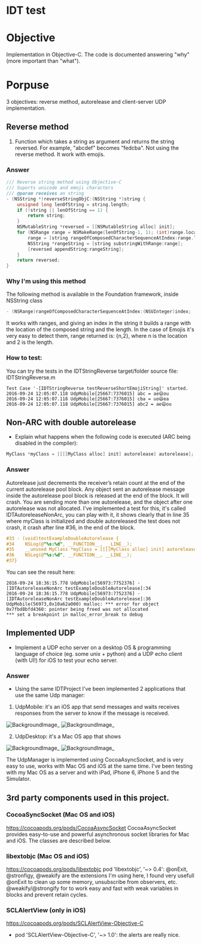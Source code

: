 IDT test
========

# Objective
Implementation in Objective-C. The code is documented answering "why" (more important than "what"). 

# Porpuse
3 objectives: reverse method, autorelease and client-server UDP implementation.

## Reverse method
1. Function which takes a string as argument and returns the string reversed. For example, "abcdef" becomes "fedcba". Not using the reverse method. It work with emojis.

### Answer

```objective-c
/// Reverse string method using Objective-C
/// Suports unicode and emoji characters
/// @param receives an string
- (NSString *)reverseStringObjC:(NSString *)string {
    unsigned long lenOfString = string.length;
    if (!string || lenOfString == 1) {
        return string;
    }
    NSMutableString *reversed = [[NSMutableString alloc] init];
    for (NSRange range = NSMakeRange(lenOfString-1, 1); (int)range.location >= 0; range.location--) {
        range = [string rangeOfComposedCharacterSequenceAtIndex:range.location];
        NSString *rangeString = [string substringWithRange:range];
        [reversed appendString:rangeString];
    }
    return reversed;
}

```
### Why I'm using this method
The following method is available in the Foundation framework, inside NSString class
```objective-c
- (NSRange)rangeOfComposedCharacterSequenceAtIndex:(NSUInteger)index;
```
It works with ranges, and giving an index in the string it builds a range with the location of the composed string and the length.
In the case of Emojis it's very easy to detect them, range returned is: {n,2}, where n is the location and 2 is the length.

### How to test:
You can try the tests in the IDTStringReverse target/folder source file: IDTStringReverse.m

```
Test Case '-[IDTStringReverse testReverseShortEmojiString]' started.
2016-09-24 12:05:07.118 UdpMobile[25667:7376015] abc = ae😄ou
2016-09-24 12:05:07.118 UdpMobile[25667:7376015] cba = uo😄ea
2016-09-24 12:05:07.118 UdpMobile[25667:7376015] abc2 = ae😄ou
```



## Non-ARC with double autorelease
* Explain what happens when the following code is executed (ARC being disabled in the compiler):

```objective-c
MyClass *myClass = [[[[MyClass alloc] init] autorelease] autorelease];
```
### Answer
Autorelease just decrements the receiver’s retain count at the end of the current autorelease pool block.
Any object sent an autorelease message inside the autorelease pool block is released at the end of the block.
It will crash. You are sending more than one autorelease, and the object after one autorelease was not allocated.
I've implemented a test for this, it's called IDTAutoreleaseNonArc, you can play with it, it shows clearly that in line 35 where myClass is initialized and double autoreleased the test does not crash, it crash after line #36, in the end of the block.
```objective-c
#33 - (void)testExampleDoubleAutorelease {
#34    NSLog(@"%s:%d", __FUNCTION__, __LINE__);
#35    __unused MyClass *myClass = [[[[MyClass alloc] init] autorelease] autorelease];
#36    NSLog(@"%s:%d", __FUNCTION__, __LINE__);
#37}
```
You can see the result here:
```
2016-09-24 18:36:15.778 UdpMobile[56973:7752376] -[IDTAutoreleaseNonArc testExampleDoubleAutorelease]:34
2016-09-24 18:36:15.778 UdpMobile[56973:7752376] -[IDTAutoreleaseNonArc testExampleDoubleAutorelease]:36
UdpMobile(56973,0x10a62a000) malloc: *** error for object 0x7fbd8bfd4360: pointer being freed was not allocated
*** set a breakpoint in malloc_error_break to debug
```

## Implemented UDP
* Implement a UDP echo server on a desktop OS & programming language of choice (eg. some unix + python) and a UDP echo client (with UI!) for iOS to test your echo server.

### Answer

* Using the same IDTProject I've been implemented 2 applications that use the same Udp manager:
1. UdpMobile: it's an iOS app that send messages and waits receives responses from the server to know if the message is received.

![BackgroundImage](https://github.com/southfox/IDTProject/blob/master/ScreenShots/ScreenShot2.png)_
![BackgroundImage](https://github.com/southfox/IDTProject/blob/master/ScreenShots/ScreenShot3.png)_

2. UdpDesktop: it's a Mac OS app that shows 

![BackgroundImage](https://github.com/southfox/IDTProject/blob/master/ScreenShots/ScreenShot0.png)_
![BackgroundImage](https://github.com/southfox/IDTProject/blob/master/ScreenShots/ScreenShot1.png)_


The UdpManager is implemented using CocoaAsyncSocket, and is very easy to use, works with Mac OS and iOS at the same time. I've been testing with my Mac OS as a server and with iPad, iPhone 6, iPhone 5 and the Simulator.

## 3rd party components used in this project.

### CocoaSyncSocket (Mac OS and iOS)

https://cocoapods.org/pods/CocoaAsyncSocket
CocoaAsyncSocket provides easy-to-use and powerful asynchronous socket libraries for Mac and iOS. The classes are described below.

### libextobjc (Mac OS and iOS)

https://cocoapods.org/pods/libextobjc
pod 'libextobjc', '~> 0.4': @onExit, @stronfigy, @weakify are the extensions I'm using here, I found very usefull @onExit to clean up some memory, unsubscribe from observers, etc. @weakify/@strongify for to work easy and fast with weak variables in blocks and prevent retain cycles.

### SCLAlertView (only in iOS)

https://cocoapods.org/pods/SCLAlertView-Objective-C
- pod 'SCLAlertView-Objective-C', '~> 1.0': the alerts are really nice.
